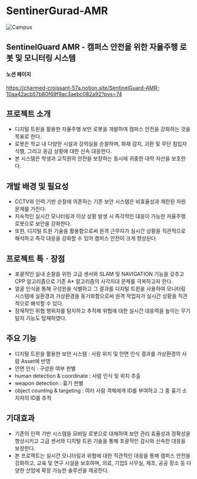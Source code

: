 # SentinerGurad-AMR

![Campus](https://github.com/user-attachments/assets/27bde4e9-4be5-4e70-b5cf-6f646a9ddfe6)
## SentinelGuard AMR - 캠퍼스 안전을 위한 자율주행 로봇 및 모니터링 시스템 

#### 노션 페이지
https://charmed-croissant-57a.notion.site/SentinelGuard-AMR-10aa42acb57b80f69f9ac3aebc082a92?pvs=74

## 프로젝트 소개

- 디지털 트윈을 활용한 자율주행 보안 로봇을 개발하여 캠퍼스 안전을 강화하는 것을 목표로 한다.
- 로봇은 학교 내 다양한 시설과 강의실을 순찰하며, 화재 감지, 괴환 및 무단 침입자 식별, 그리고 응급 상황에 대한 신속 대응한다.
- 본 시스템은 학생과 교직원의 안전을 보장하는 동시에 귀중한 대학 자산을 보호한다.

## 개발 배경 및 필요성

- CCTV와 인력 기반 순찰에 의존하는 기존 보안 시스템은 비효율성과 제한된 자원 문제를 가진다.
- 지속적인 실시간 모니터링과 이상 상황 발생 시 즉각적인 대응이 가능한 자율주행 로봇으로 보안을 강화한다.
- 또한, 디지털 트윈 기술을 활용함으로써 원격 근무자가 실시간 상황을 직관적으로 해석하고 즉각 대응을 강화할 수 있어 캠퍼스 안전이 크게 향상된다.

## 프로젝트 특ㆍ장점

- 포괄적인 실내 순찰을 위한 고급 센서와 SLAM 및 NAVIGATION 기능을 갖추고 CPP 알고리즘으로 기존 A* 알고리즘의 사각지대 문제를 극복하고자 한다.
- 얼굴 인식을 통해 구성원을 식별하고 그 결과를 디지털 트윈을 사용하여 모니터링 시스템에 실환경과 가상환경을 동기화함으로써 원격 작업자가 실시간 상황을 직관적으로 해석할 수 있다.
- 잠재적인 위협 행위자를 탐지하고 추적해 위협에 대한 실시간 대응력을 높이는 무기 탐지 기능도 탑재하였다.

## 주요 기능

- 디지털 트윈을 활용한 보안 시스템 : 사람 위치 및 안면 인식 결과를 가상환경의 사람 Asset에 반영
- 안면 인식 : 구성원 여부 판별
- human detection & coordinate : 사람 인식 및 위치 추출
- weapon detection : 흉기 판별
- object counting & targeting : 여러 사람 객체에게 ID를 부여하고 그 중 흉기 소지자의 ID를 추적

## 기대효과

- 기존의 인력 기반 시스템을 모바일 로봇으로 대체하여 보안 관리 효율성과 정확성을 향상시키고 고급 센서와 디지털 트윈 기술을 통해 포괄적인 감시와 신속한 대응을 보장한다.
- 본 프로젝트는 실시간 모니터링과 위협에 대한 직관적인 대응을 통해 캠퍼스 안전을 강화하고, 교육 및 연구 시설을 보호하며, 의료, 기업S 사무실, 제조, 공공 장소 등 다양한 산업에 확장 가능한 솔루션을 제공한다.
